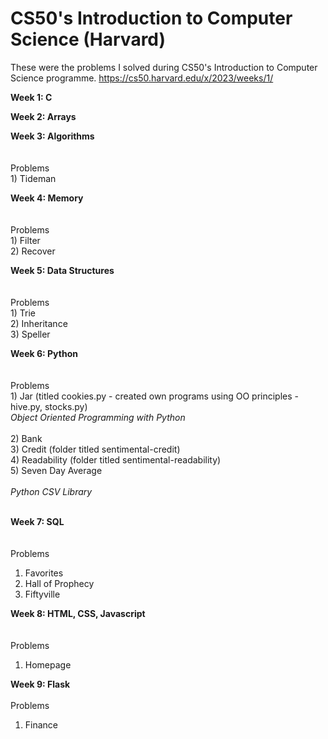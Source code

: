 # CS50's Introduction to Computer Science (Harvard)

These were the problems I solved during CS50's Introduction to Computer Science programme.
https://cs50.harvard.edu/x/2023/weeks/1/

**Week 1: C**

**Week 2: Arrays**

**Week 3: Algorithms** </br> </br>
 </br> Problems </br>
    1) Tideman </br>
    
**Week 4: Memory** </br> </br>
 </br> Problems </br>
    1) Filter </br>
    2) Recover </br>

**Week 5: Data Structures** </br></br>
 </br> Problems </br>
    1) Trie </br>
    2) Inheritance </br>
    3) Speller </br>

**Week 6: Python** </br> </br>
</br>  Problems </br>
    1) Jar (titled cookies.py - created own programs using OO principles - hive.py, stocks.py) </br> 
        _Object Oriented Programming with Python_ </br></br>
    2) Bank </br>
    3) Credit (folder titled sentimental-credit) </br>
    4) Readability (folder titled sentimental-readability) </br>
    5) Seven Day Average </br> </br>
        _Python CSV Library_ </br></br>

**Week 7: SQL** </br></br>
</br>  Problems </br>
  1) Favorites </br>
  2) Hall of Prophecy </br>
  3) Fiftyville </br>

**Week 8: HTML, CSS, Javascript**</br></br>
</br>  Problems </br>
  1) Homepage </br>

**Week 9: Flask** </br>
</br>  Problems </br>
  1) Finance </br>
